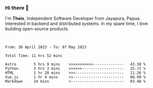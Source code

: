 ### Hi there 👋

I'm <b>Theis</b>, Independent Software Developer from Jayapura, Papua. Interested in backend and distributed systems. In my spare time, I love building open-source products.

<br>

 
 <!--START_SECTION:waka-->

```text
From: 30 April 2023 - To: 07 May 2023

Total Time: 11 hrs 52 mins

Astro        5 hrs 9 mins    >>>>>>>>>>>--------------   43.38 %
Python       3 hrs 3 mins    >>>>>>-------------------   25.72 %
HTML         1 hr 20 mins    >>>----------------------   11.26 %
Vue.js       1 hr 4 mins     >>-----------------------   08.99 %
Markdown     24 mins         >------------------------   03.48 %
```

<!--END_SECTION:waka-->
